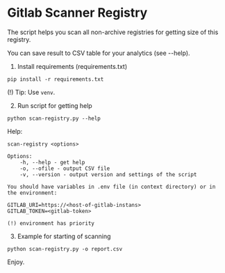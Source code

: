 # Gitlab Scanner Registry

The script helps you scan all non-archive registries for getting size of this registry.

You can save result to CSV table for your analytics  (see --help).

1. Install requirements (requirements.txt)
```
pip install -r requirements.txt
```
(!) Tip: Use `venv`.

2. Run script for getting help
```
python scan-registry.py --help
```
Help:
```
scan-registry <options>

Options:
    -h, --help - get help
    -o, --ofile - output CSV file
    -v, --version - output version and settings of the script 

You should have variables in .env file (in context directory) or in the environment:

GITLAB_URI=https://<host-of-gitlab-instans>
GITLAB_TOKEN=<gitlab-token>

(!) environment has priority
```

3. Example for starting of scanning
```
python scan-registry.py -o report.csv
```
Enjoy.